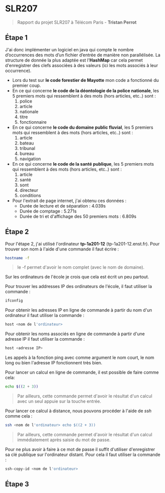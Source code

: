 # SLR207

> Rapport du projet SLR207 à Télécom Paris - **Tristan Perrot**

## Étape 1

J'ai donc implémenter un logiciel en java qui compte le nombre d’occurrences des mots d’un fichier d’entrée de manière non parallélisée. La structure de donnée la plus adaptée est l'**HashMap** car cela permet d'enregistrer des clefs associées à des valeurs (ici les mots associés à leur occurrence).

* Lors du test sur **le code forestier de Mayotte** mon code a fonctionné du premier coup.
* En ce qui concerne **le code de la déontologie de la police nationale**, les 5 premiers mots qui ressemblent à des mots (hors articles, etc..) sont :
    1. police
    2. article
    3. nationale
    4. titre
    5. fonctionnaire
* En ce qui concerne **le code du domaine public fluvial**, les 5 premiers mots qui ressemblent à des mots (hors articles, etc..) sont :
    1. article
    2. bateau
    3. tribunal
    4. bureau
    5. navigation
* En ce qui concerne **le code de la santé publique**, les 5 premiers mots qui ressemblent à des mots (hors articles, etc..) sont :
    1. article
    2. santé
    3. sont
    4. directeur
    5. conditions
* Pour l'extrait de page internet, j'ai obtenu ces données :
  * Durée de lecture et de séparation : 4.039s
  * Durée de comptage : 5.271s
  * Durée de tri et d'affichage des 50 premiers mots : 6.809s

## Étape 2

Pour l'étape 2, j'ai utilisé l'ordinateur **tp-1a201-12** (tp-1a201-12.enst.fr). 
Pour trouver son nom à l'aide d'une commande il faut écrire :

```bash
hostname -f
```

> le -f permet d'avoir le nom complet (avec le nom de domaine).

Sur les ordinateurs de l'école je crois que cela est écrit un peu partout.

Pour trouver les addresses IP des ordinateurs de l'école, il faut utiliser la commande :

```bash
ifconfig
```

Pour obtenir les adresses IP en ligne de commande à partir du nom d'un ordinateur il faut utiliser la commande :

```bash
host <nom de l'ordinateur>
```

Pour obtenir les noms associés en ligne de commande à partir d'une adresse IP il faut utiliser la commande :

```bash
host <adresse IP>
```

Les appels à la fonction ping avec comme argument le nom court, le nom long ou bien l'adresse IP fonctionnent très bien.

Pour lancer un calcul en ligne de commande, il est possible de faire comme cela:

```bash
echo $((2 + 3))
```

> Par ailleurs, cette commande permet d'avoir le résultat d'un calcul avec un seul appuie sur la touche entrée.

Pour lancer ce calcul à distance, nous pouvons procéder à l'aide de *ssh* comme cela :

```bash
ssh <nom de l'ordinateur> echo $((2 + 3))
```

> Par ailleurs, cette commande permet d'avoir le résultat d'un calcul immédiatement après saisie du mot de passe.

Pour ne plus avoir à faire à ce mot de passe il suffit d'utiliser d'enregistrer sa clé publique sur l'ordinateur distant. Pour cela il faut utiliser la commande :

```bash
ssh-copy-id <nom de l'ordinateur>
```

## Étape 3
